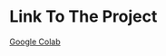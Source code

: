 # Link To The Project
[Google Colab](https://colab.research.google.com/drive/1z5SpUJo4POMpkozrPAHykV-pyBJ-qunl?authuser=1)
